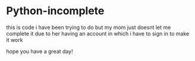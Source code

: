 # Python-incomplete

this is code i have been trying to do but my mom just doesnt let me complete it due to her having an account in which i have to sign in to make it work

hope you have a great day!
